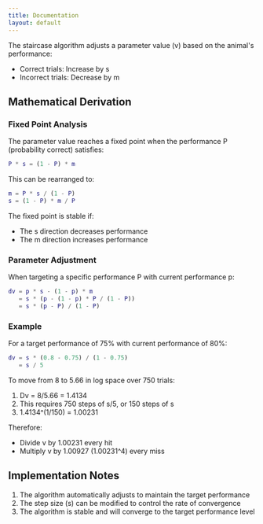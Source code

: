 ```yaml
---
title: Documentation
layout: default
---
```



The staircase algorithm adjusts a parameter value (v) based on the animal's performance:

- Correct trials: Increase by s
- Incorrect trials: Decrease by m

## Mathematical Derivation

### Fixed Point Analysis

The parameter value reaches a fixed point when the performance P (probability correct) satisfies:

```matlab
P * s = (1 - P) * m
```

This can be rearranged to:

```matlab
m = P * s / (1 - P)
s = (1 - P) * m / P
```

The fixed point is stable if:

- The s direction decreases performance
- The m direction increases performance

### Parameter Adjustment

When targeting a specific performance P with current performance p:

```matlab
dv = p * s - (1 - p) * m
   = s * (p - (1 - p) * P / (1 - P))
   = s * (p - P) / (1 - P)
```

### Example

For a target performance of 75% with current performance of 80%:

```matlab
dv = s * (0.8 - 0.75) / (1 - 0.75)
   = s / 5
```

To move from 8 to 5.66 in log space over 750 trials:

1. Dv = 8/5.66 = 1.4134
2. This requires 750 steps of s/5, or 150 steps of s
3. 1.4134^(1/150) = 1.00231

Therefore:

- Divide v by 1.00231 every hit
- Multiply v by 1.00927 (1.00231^4) every miss

## Implementation Notes

1. The algorithm automatically adjusts to maintain the target performance
2. The step size (s) can be modified to control the rate of convergence
3. The algorithm is stable and will converge to the target performance level
